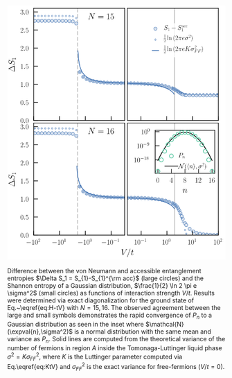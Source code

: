 <img src="https://github.com/DelMaestroGroup/AccessibleEntanglementFermions/blob/master/Figure04/deltaS1_N15N16.svg">

Difference between the von Neumann and accessible entanglement entropies $\Delta S_1 = S_{1}-S_{1}^{\rm acc}$ (large circles) and the Shannon entropy of a Gaussian distribution, $\frac{1}{2} \ln 2 \pi e \sigma^2$ (small circles) as functions of interaction strength $V/t$. Results were determined via exact diagonalization for the ground state of Eq.~\eqref{eq:H-tV} with $N=15,16$.  The observed agreement between the large and small symbols demonstrates the rapid convergence of $P_n$ to a Gaussian distribution as seen in the inset where $\mathcal{N}(\expval{n},\sigma^2)$ is a normal distribution with the same mean and variance as $P_n$.  Solid lines are computed from the
theoretical variance of the number of fermions in region $A$ inside the
Tomonaga-Luttinger liquid phase $\sigma^2 = K \sigma^2_{FF}$, where $K$ is the Luttinger parameter computed via Eq.\eqref{eq:KtV} and $\sigma^2_{FF}$ is the exact variance for free-fermions ($V/t = 0$).
